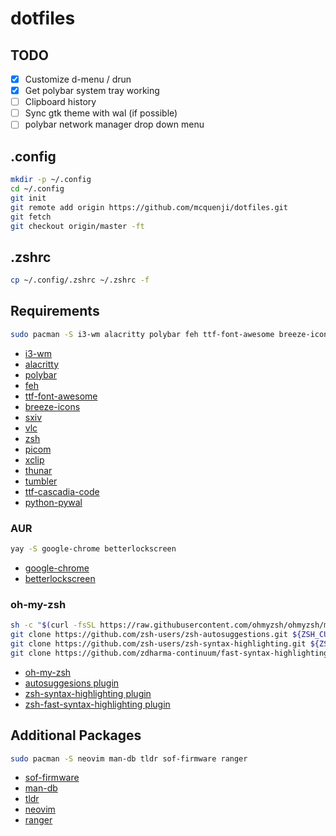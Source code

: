 # dotfiles

## TODO

- [x] Customize d-menu / drun
- [x] Get polybar system tray working
- [ ] Clipboard history
- [ ] Sync gtk theme with wal (if possible)
- [ ] polybar network manager drop down menu

## .config

```bash
mkdir -p ~/.config
cd ~/.config
git init
git remote add origin https://github.com/mcquenji/dotfiles.git
git fetch
git checkout origin/master -ft
```

## .zshrc

```bash
cp ~/.config/.zshrc ~/.zshrc -f
```

## Requirements

```bash
sudo pacman -S i3-wm alacritty polybar feh ttf-font-awesome breeze-icons sxiv vlc zsh picom xclip thunar tumbler ttf-cascadia-code python-pywal
```

- [i3-wm](https://archlinux.org/packages/extra/x86_64/i3-wm/)
- [alacritty](https://archlinux.org/packages/extra/x86_64/alacritty)
- [polybar](https://archlinux.org/packages/extra/x86_64/polybar/)
- [feh](https://archlinux.org/packages/extra/x86_64/feh/)
- [ttf-font-awesome](https://archlinux.org/packages/extra/any/ttf-font-awesome/)
- [breeze-icons](https://archlinux.org/packages/extra/any/breeze-icons/)
- [sxiv](https://archlinux.org/packages/extra/x86_64/sxiv/)
- [vlc](https://archlinux.org/packages/extra/x86_64/vlc/)
- [zsh](https://archlinux.org/packages/extra/x86_64/zsh/)
- [picom](https://archlinux.org/packages/extra/x86_64/picom/)
- [xclip](https://archlinux.org/packages/extra/x86_64/xclip/)
- [thunar](https://archlinux.org/packages/extra/x86_64/thunar/)
- [tumbler](https://archlinux.org/packages/extra/x86_64/tummbler/)
- [ttf-cascadia-code](https://archlinux.org/packages/extra/any/ttf-cascadia-code/)
- [python-pywal](https://archlinux.org/packages/extra/any/python-pywal/)

### AUR

```bash
yay -S google-chrome betterlockscreen
```

- [google-chrome](https://aur.archlinux.org/packages/google-chrome)
- [betterlockscreen](https://aur.archlinux.org/packages/betterlockscreen/)

### oh-my-zsh

```bash
sh -c "$(curl -fsSL https://raw.githubusercontent.com/ohmyzsh/ohmyzsh/master/tools/install.sh)"
git clone https://github.com/zsh-users/zsh-autosuggestions.git ${ZSH_CUSTOM:-$HOME/.oh-my-zsh/custom}/plugins/zsh-autosuggestions
git clone https://github.com/zsh-users/zsh-syntax-highlighting.git ${ZSH_CUSTOM:-$HOME/.oh-my-zsh/custom}/plugins/zsh-syntax-highlighting
git clone https://github.com/zdharma-continuum/fast-syntax-highlighting.git ${ZSH_CUSTOM:-$HOME/.oh-my-zsh/custom}/plugins/fast-syntax-highlighting
```

- [oh-my-zsh](https://ohmyz.sh/)
- [autosuggesions plugin](https://github.com/zsh-users/zsh-autosuggestions)
- [zsh-syntax-highlighting plugin](https://github.com/zsh-users/zsh-syntax-highlighting)
- [zsh-fast-syntax-highlighting plugin](https://github.com/zdharma-continuum/fast-syntax-highlighting)

## Additional Packages

```bash
sudo pacman -S neovim man-db tldr sof-firmware ranger
```

- [sof-firmware](https://archlinux.org/packages/extra/x86_64/sof-firmware/)
- [man-db](https://archlinux.org/packages/core/x86_64/man-db/)
- [tldr](https://archlinux.org/packages/extra/x86_64/tldr/)
- [neovim](https://archlinux.org/packages/extra/x86_64/neovim/)
- [ranger](https://archlinux.org/packages/extra/any/ranger/)
